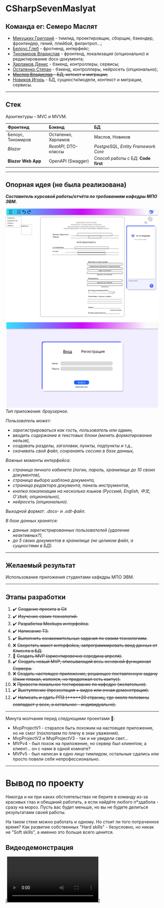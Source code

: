 # CSharpSevenMaslyat
## Команда er: Семеро Маслят

- [Микуцких Григорий](https://github.com/Dr-Hartmann) - тимлид, проектировщик, сборщик, бэкендер, фронтендер, гений, плейбой, филантроп...; 
- [Белоус Глеб](https://github.com/Sindy101) - фротненд, интерфейс;
- [Тихомиров Владислав](https://github.com/GONEVladd20) - фронтенд, локализация (опционально) и редактирование docx-документа;
- [Харламов Денис](https://github.com/den12325) - бэкенд, контроллеры, сервисы;
- [Остапенко Степан](https://github.com/Seelane) - бэкенд, контроллеры, нейросеть (опционально);
- ~~[Маслов Владислав](https://github.com/Saifor) - БД, котекст и миграции;~~
- [Новиков Игорь](https://github.com/Forguebeelov) - БД, сущности/модели, контекст и миграции, сервисы.

---
## Стек
Архитектуры – MVC и MVVM.

| Фронтенд           | Бэкенд                    | БД                                    |
| :----------------- | :------------------------ | :------------------------------------ |
| Белоус, Тихомиров  | Остапенко, Харламов       | Маслов, Новиков                       |
| _Blazor_           | _RestAPI_, DTO-классы<br> | _PostgreSQL_, _Entity Framework Core_ |
| **Blazor Web App** | OpenAPI (Swagger)         | Способ работы с БД: **Code first**    |

---
## Опорная идея (не была реализована)
_**Составитель курсовой работы/отчёта по требованиям кафедры МПО ЭВМ.**_

![Макет 1](./DataBase/Img/Макет1.png)![Макет 2](./DataBase/Img/Макет2.png)
_Тип приложения: браузерное._

_Пользователь может:_
+ _зарегистрироваться как гость, пользователь или админ,_
+ _вводить содержание в текстовые блоки (менять форматирование нельзя),_
+ _создавать разделы, заголовки, пункты, подпункты и т.д.,_
+ _скачивать свой файл, сохранаять сессию в базе данных,_

_Важные моменты интерфейса:_
- _страница личного кабинета (логин, пароль, хранилище до 10 своих документов),_
- _страница выбора шаблона документа,_
- _страница редактора документа, панель инструментов_,
- _кнопка локализации на несколько языков (Русский, English, 中文, O'zbek; опционально),_
- _нейросеть (опционально)._

_Выходной формат: .docx- и .odt-файл._

_В базе данных хранятся:_
- _данные зарегистрированных пользователей (удаление неактивных?),_
- _до 5 своих документов в хранилище (не целиком файл, а сущностями в БД)._

---
## Желаемый результат
Использование приложения студентами кафедры МПО ЭВМ.

---
## Этапы разработки
1. ✔️ ~~Создание проекта в Git~~
2. ✔️ ~~Изучение своих технологий.~~
3. ✔️ ~~Разработка Mockups интерфейса.~~
4. ✔️ ~~Написание ТЗ.~~
5. ✔️ ~~Выполнить ознакомительные задания по своим технологиям.~~
6. ❌ ~~Сверстать макет интерфейса, запрограммировать ввод данных от Клиента в БД.~~ 
7. 💅 ~~Создать MVP (ориентировочно середина апреля).~~
8. ✔️ ~~Создать новый MVP, описывающий весь основной функционал Сервера.~~
9. ❌ ~~Создать настоящее приложение, решающее поставленную задачу (ёжик плакал, кололся, но продолжал есть кактус).~~
11. ❌ ~~Провести локальное тестирование по кафедре (желательно).~~
12. ✔️ ~~Выступление (презентация + видео или очная демонстрация).~~
13. ✔️ ~~Написать и сдать РПЗ (**≈**20 страниц, где около половины совпадает у всех, а остальное - индивидуально).~~

---
Минута молчания перед следующими проектами 🫡:
- MvpProjectV1 - старался быть похожим на настоящее приложение, но не смог (похлопаем по плечу в знак уважения).
- MvpProjectV2 и MvpProjectV3 - так и не увидели свет...
- MVPv4 - был похож на приложение, но сервер был клиентом, а клиент... он с нами в одной комнате?
- MVPv5 - был написан в одно лицо тимлидом, остальные сдались или просто повели себя непрофессионально.

---
# Вывод по проекту
Никогда и ни при каких обстоятельствах не берите в команду из-за красивых глаз и обещаний работать, а если найдёте любого п\*здабола - сразу на мороз.
Пусть вас будет меньше, но вы не будете делиться результатами своей работы. 

На таком стеке можно работать и одному. Но стоит ли того потраченное время? 
Как развитие собственных "Hard skills" - безусловно, но никак не "Soft skills", а именно это больше всего ценится.

## Видеодемонстрация
[![Видеодемонстрация](./DataBase/Img/final1.mp4)]